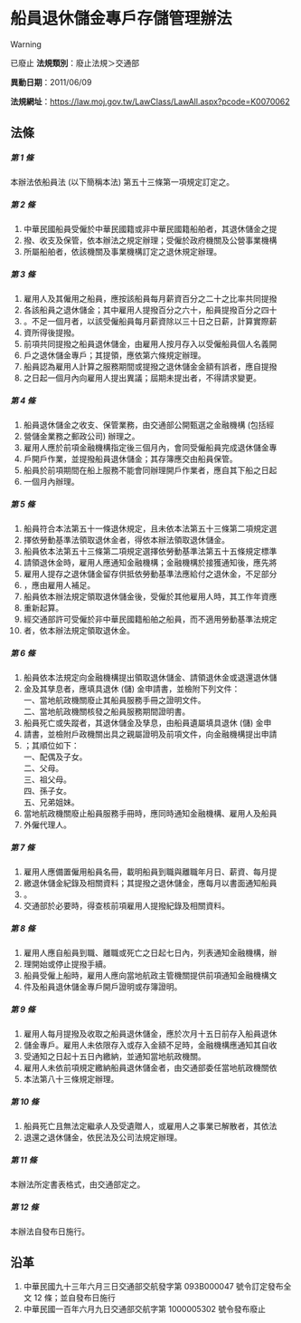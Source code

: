 # 船員退休儲金專戶存儲管理辦法


> [!WARNING]
> 已廢止
**法規類別**：廢止法規＞交通部

**異動日期**：2011/06/09  

**法規網址**：https://law.moj.gov.tw/LawClass/LawAll.aspx?pcode=K0070062



## 法條
##### 第 1 條
本辦法依船員法 (以下簡稱本法) 第五十三條第一項規定訂定之。

##### 第 2 條
1. 中華民國船員受僱於中華民國籍或非中華民國籍船舶者，其退休儲金之提
1. 撥、收支及保管，依本辦法之規定辦理；受僱於政府機關及公營事業機構
1. 所屬船舶者，依該機關及事業機構訂定之退休規定辦理。

##### 第 3 條
1. 雇用人及其僱用之船員，應按該船員每月薪資百分之二十之比率共同提撥
1. 各該船員之退休儲金；其中雇用人提撥百分之六十，船員提撥百分之四十
1. 。不足一個月者，以該受僱船員每月薪資除以三十日之日薪，計算實際薪
1. 資所得後提撥。
1. 前項共同提撥之船員退休儲金，由雇用人按月存入以受僱船員個人名義開
1. 戶之退休儲金專戶；其提領，應依第六條規定辦理。
1. 船員認為雇用人計算之服務期間或提撥之退休儲金金額有誤者，應自提撥
1. 之日起一個月內向雇用人提出異議；屆期未提出者，不得請求變更。

##### 第 4 條
1. 船員退休儲金之收支、保管業務，由交通部公開甄選之金融機構 (包括經
1. 營儲金業務之郵政公司) 辦理之。
1. 雇用人應於前項金融機構指定後三個月內，會同受僱船員完成退休儲金專
1. 戶開戶作業，並提撥船員退休儲金；其存簿應交由船員保管。
1. 船員於前項期間在船上服務不能會同辦理開戶作業者，應自其下船之日起
1. 一個月內辦理。

##### 第 5 條
1. 船員符合本法第五十一條退休規定，且未依本法第五十三條第二項規定選
1. 擇依勞動基準法領取退休金者，得依本辦法領取退休儲金。
1. 船員依本法第五十三條第二項規定選擇依勞動基準法第五十五條規定標準
1. 請領退休金時，雇用人應通知金融機構；金融機構於接獲通知後，應先將
1. 雇用人提存之退休儲金留存供抵依勞動基準法應給付之退休金，不足部分
1. ，應由雇用人補足。
1. 船員依本辦法規定領取退休儲金後，受僱於其他雇用人時，其工作年資應
1. 重新起算。
1. 經交通部許可受僱於非中華民國籍船舶之船員，而不適用勞動基準法規定
1. 者，依本辦法規定領取退休金。

##### 第 6 條
1. 船員依本法規定向金融機構提出領取退休儲金、請領退休金或退還退休儲
1. 金及其孳息者，應填具退休 (儲) 金申請書，並檢附下列文件：  
一、當地航政機關廢止其船員服務手冊之證明文件。  
二、當地航政機關核發之船員服務期間證明書。
1. 船員死亡或失蹤者，其退休儲金及孳息，由船員遺屬填具退休 (儲) 金申
1. 請書，並檢附戶政機關出具之親屬證明及前項文件，向金融機構提出申請
1. ；其順位如下：  
一、配偶及子女。  
二、父母。  
三、祖父母。  
四、孫子女。  
五、兄弟姐妹。
1. 當地航政機關廢止船員服務手冊時，應同時通知金融機構、雇用人及船員
1. 外僱代理人。

##### 第 7 條
1. 雇用人應備置僱用船員名冊，載明船員到職與離職年月日、薪資、每月提
1. 繳退休儲金紀錄及相關資料；其提撥之退休儲金，應每月以書面通知船員
1. 。
1. 交通部於必要時，得查核前項雇用人提撥紀錄及相關資料。

##### 第 8 條
1. 雇用人應自船員到職、離職或死亡之日起七日內，列表通知金融機構，辦
1. 理開始或停止提撥手續。
1. 船員受僱上船時，雇用人應向當地航政主管機關提供前項通知金融機構文
1. 件及船員退休儲金專戶開戶證明或存簿證明。

##### 第 9 條
1. 雇用人每月提撥及收取之船員退休儲金，應於次月十五日前存入船員退休
1. 儲金專戶。雇用人未依限存入或存入金額不足時，金融機構應通知其自收
1. 受通知之日起十五日內繳納，並通知當地航政機關。
1. 雇用人未依前項規定繳納船員退休儲金者，由交通部委任當地航政機關依
1. 本法第八十三條規定辦理。

##### 第 10 條
1. 船員死亡且無法定繼承人及受遺贈人，或雇用人之事業已解散者，其依法
1. 退還之退休儲金，依民法及公司法規定辦理。

##### 第 11 條
本辦法所定書表格式，由交通部定之。

##### 第 12 條
本辦法自發布日施行。

## 沿革
1. 中華民國九十三年六月三日交通部交航發字第 093B000047 號令訂定發布全文 12 條；並自發布日施行
1. 中華民國一百年六月九日交通部交航字第 1000005302 號令發布廢止
